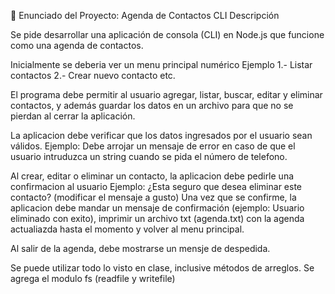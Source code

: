 📌 Enunciado del Proyecto: Agenda de Contactos CLI
Descripción

Se pide desarrollar una aplicación de consola (CLI) en Node.js que funcione como una agenda de contactos. 

Inicialmente se deberia ver un menu principal numérico
Ejemplo
1.- Listar contactos
2.- Crear nuevo contacto
etc.

El programa debe permitir al usuario agregar, listar, buscar, editar y eliminar contactos, y además guardar los datos en un archivo para que no se pierdan al cerrar la aplicación.

La aplicacion debe verificar que los datos ingresados por el usuario sean válidos. Ejemplo: Debe arrojar un mensaje de error en caso de que el usuario intruduzca un string cuando se pida el número
de telefono.

Al crear, editar o eliminar un contacto, la aplicacion debe pedirle una confirmacion al usuario
Ejemplo: ¿Esta seguro que desea eliminar este contacto? (modificar el mensaje a gusto)
Una vez que se confirme, la aplicacion debe mandar un mensaje de confirmación (ejemplo: Usuario eliminado con exito), imprimir un archivo txt (agenda.txt) con la agenda actualiazda hasta el momento y volver al menu principal.

Al salir de la agenda, debe mostrarse un mensje de despedida.



Se puede utilizar todo lo visto en clase, inclusive métodos de arreglos. 
Se agrega el modulo fs (readfile y writefile) 
